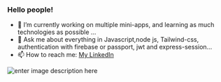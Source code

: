### Hello people!


- 🌱 I’m currently working on multiple mini-apps, and learning as much technologies as possible ...
- 💬 Ask me about everything in Javascript,node js, Tailwind-css, authentication with firebase or passport, jwt and express-session...
- 📫 How to reach me: [My LinkedIn](https://www.linkedin.com/in/ines-pia/)

![enter image description here](https://github-readme-stats.vercel.app/api?username=inespiazzese&&show_icons=true&title_color=4d4dff&icon_color=whitef&text_color=daf7dc&bg_color=191919)
